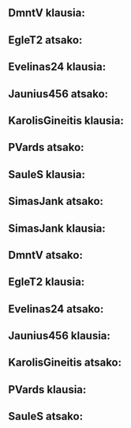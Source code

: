 
DmntV klausia:
-

EgleT2 atsako:
-

Evelinas24 klausia:
-

Jaunius456 atsako:
-

KarolisGineitis klausia:
-

PVards atsako:
-

SauleS klausia:
-

SimasJank atsako:
- 

SimasJank klausia:
- 

DmntV atsako:
-

EgleT2 klausia:
-

Evelinas24 atsako:
-

Jaunius456 klausia:
-

KarolisGineitis atsako:
-

PVards klausia:
-

SauleS atsako:
-
